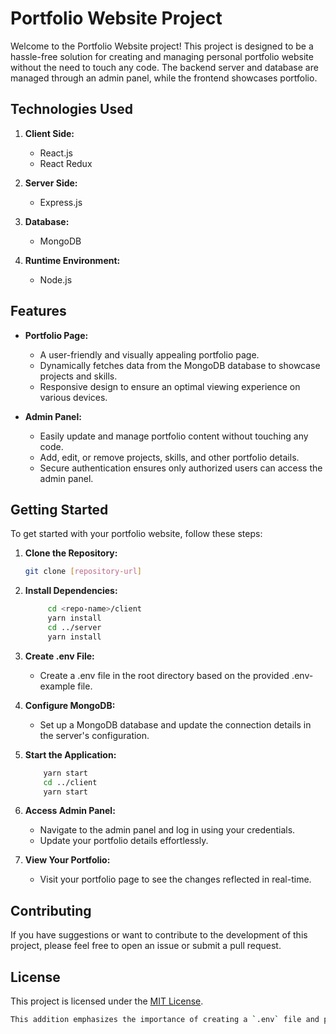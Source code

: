 # Portfolio Website Project

Welcome to the Portfolio Website project! This project is designed to be a hassle-free solution for creating and managing personal portfolio website without the need to touch any code. The backend server and database are managed through an admin panel, while the frontend showcases portfolio.

## Technologies Used

1. **Client Side:**
   - React.js
   - React Redux

2. **Server Side:**
   - Express.js

3. **Database:**
   - MongoDB

4. **Runtime Environment:**
   - Node.js

## Features
- **Portfolio Page:**
  - A user-friendly and visually appealing portfolio page.
  - Dynamically fetches data from the MongoDB database to showcase projects and skills.
  - Responsive design to ensure an optimal viewing experience on various devices.

- **Admin Panel:**
  - Easily update and manage portfolio content without touching any code.
  - Add, edit, or remove projects, skills, and other portfolio details.
  - Secure authentication ensures only authorized users can access the admin panel.


## Getting Started

To get started with your portfolio website, follow these steps:

1. **Clone the Repository:**
   ```sh
   git clone [repository-url]
    ```
    
2. **Install Dependencies:**
   ```sh
        cd <repo-name>/client
        yarn install
        cd ../server
        yarn install
    ```
3. **Create .env File:**
    - Create a .env file in the root directory based on the provided .env-example file.

4. **Configure MongoDB:**
    - Set up a MongoDB database and update the connection details in the server's configuration.

5. **Start the Application:**
    ```sh
        yarn start
        cd ../client
        yarn start
    ```
6. **Access Admin Panel:**
    - Navigate to the admin panel and log in using your credentials.
    - Update your portfolio details effortlessly.

7. **View Your Portfolio:**
    - Visit your portfolio page to see the changes reflected in real-time.

## Contributing
If you have suggestions or want to contribute to the development of this project, please feel free to open an issue or submit a pull request.

## License
This project is licensed under the [MIT License](LICENSE).

```sh
This addition emphasizes the importance of creating a `.env` file and provides a reference to the `.env-example` file for users to follow.
```